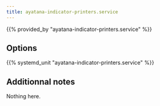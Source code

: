 ```yaml
---
title: ayatana-indicator-printers.service
---
```


{{% provided_by "ayatana-indicator-printers.service" %}}

## Options

{{% systemd_unit "ayatana-indicator-printers.service" %}}

## Additionnal notes

Nothing here.